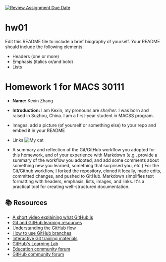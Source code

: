 [![Review Assignment Due Date](https://classroom.github.com/assets/deadline-readme-button-24ddc0f5d75046c5622901739e7c5dd533143b0c8e959d652212380cedb1ea36.svg)](https://classroom.github.com/a/bEPlIkIB)
# hw01

Edit this README file to include a brief biography of yourself. Your README should include the following elements:
* Headers (one or more)
* Emphasis (italics or/and bold)
* Lists
  
# Homework 1 for MACS 30111
* **Name:** Kexin Zhang
* **Introduction:** I am Kexin, my pronouns are *she/her*. I was born and raised in Suzhou, China. I am a first-year student in MACSS program.
  
* Images: add a picture (of yourself or something else) to your repo and embed it in your README
* Links
![My cat]("C:\Users\kexin\OneDrive\Desktop\mycat.jpg")

* A summary and reflection of the Git/GitHub workflow you adopted for this homework, and of your experience with Markdown (e.g., provide a summary of the workflow you adopted, and add some comments about something new you learned, something that surprised you, etc.)
For the Git/Github workflow, I forked the repository, cloned it locally, made edits, committed changes, and pushed to GitHub.
Markdown simplifies text formatting with headers, emphasis, lists, images, and links. It's a practical tool for creating well-structured documentation.

## 📚  Resources 
* [A short video explaining what GitHub is](https://www.youtube.com/watch?v=w3jLJU7DT5E&feature=youtu.be) 
* [Git and GitHub learning resources](https://docs.github.com/en/github/getting-started-with-github/git-and-github-learning-resources) 
* [Understanding the GitHub flow](https://guides.github.com/introduction/flow/)
* [How to use GitHub branches](https://www.youtube.com/watch?v=H5GJfcp3p4Q&feature=youtu.be)
* [Interactive Git training materials](https://githubtraining.github.io/training-manual/#/01_getting_ready_for_class)
* [GitHub's Learning Lab](https://lab.github.com/)
* [Education community forum](https://education.github.community/)
* [GitHub community forum](https://github.community/)
